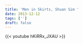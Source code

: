 ```yaml
---
title: 'Men in Skirts, Shuan Sim '
date: 2013-12-12
tags: ['']
draft: false
---
```

{{< youtube hKiRRx_JXAU >}}
